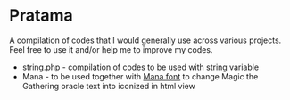 # Pratama
A compilation of codes that I would generally use across various projects. Feel free to use it and/or help me to improve my codes.
* string.php - compilation of codes to be used with string variable
* Mana - to be used together with [Mana font](https://github.com/andrewgioia/Mana) to change Magic the Gathering oracle text into iconized in html view
